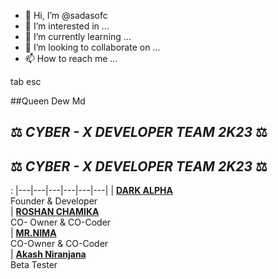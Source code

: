 - 👋 Hi, I’m @sadasofc
- 👀 I’m interested in ...
- 🌱 I’m currently learning ...
- 💞️ I’m looking to collaborate on ...
- 📫 How to reach me ...

<!---
sadasofc/sadasofc is a ✨ special ✨ repository because its `README.md` (this file) appears on your GitHub profile.
You can click the Preview link to take a look at your changes.
--->tab esc

##Queen Dew Md

## ⚖️  *CYBER - X DEVELOPER TEAM* *2K23*  ⚖️

## ⚖️  *CYBER - X DEVELOPER TEAM* *2K23*  ⚖️
:
|---|---|---|---|---|---|
| **[DARK ALPHA](https://github.com/darkalphaxteam/)**</br>Founder & Developer</br> | **[ROSHAN CHAMIKA](https://github.com/chamiofficial)**</br>CO- Owner & CO-Coder</br> | **[MR.NIMA](https://github.com/DarkMakerofc)**</br> CO-Owner & CO-Coder</br> | **[Akash Niranjana](https://github.com/Niranjana45)**</br> Beta Tester







